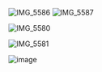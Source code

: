 ![IMG_5586](https://github.com/user-attachments/assets/d37a7ebf-816d-4dee-9e22-709e8046acfa)
![IMG_5587](https://github.com/user-attachments/assets/d564f681-75e9-4e50-ab2c-6a01f2902693)


![IMG_5580](https://github.com/user-attachments/assets/9fad3345-1f98-41ce-9425-f556e15628f5)


![IMG_5581](https://github.com/user-attachments/assets/943afab3-1247-4f73-ae59-8c84bc9ef895)

![image](https://github.com/user-attachments/assets/e8c765ea-7a08-4608-bd6c-b03ad601b9b6)






<!--
**sweetandkindgirl/sweetandkindgirl** is a ✨ _special_ ✨ repository because its `README.md` (this file) appears on your GitHub profile.

Here are some ideas to get you started:

- 🔭 I’m currently working on ...
- 🌱 I’m currently learning ...
- 👯 I’m looking to collaborate on ...
- 🤔 I’m looking for help with ...
- 💬 Ask me about ...
- 📫 How to reach me: ...
- 😄 Pronouns: ...
- ⚡ Fun fact: ...
-->
